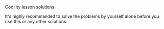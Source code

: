 Codility lesson solutions

It's highly recommanded to solve the problems by yourself alone before you use this or any other solutions.